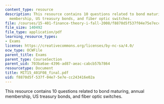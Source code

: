 ```yaml
---
content_type: resource
description: This resource contains 10 questions related to bond maturing, annual
  membership, US treasury bonds, and fiber optic switches.
file: /courses/15-401-finance-theory-i-fall-2008/f8870d5f537f04e75e7ecc243416e02a_MIT15_401F08_final.pdf
file_size: 140492
file_type: application/pdf
learning_resource_types:
- Exams
license: https://creativecommons.org/licenses/by-nc-sa/4.0/
ocw_type: OCWFile
parent_title: Exams
parent_type: CourseSection
parent_uid: 703ba6ae-4396-ad87-aeac-cabcb57b7864
resourcetype: Document
title: MIT15_401F08_final.pdf
uid: f8870d5f-537f-04e7-5e7e-cc243416e02a
---
```

This resource contains 10 questions related to bond maturing, annual membership, US treasury bonds, and fiber optic switches.